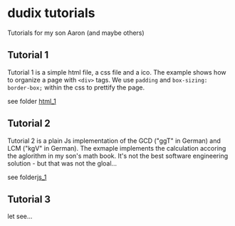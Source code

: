 # dudix tutorials
Tutorials for my son Aaron (and maybe others)

## Tutorial 1
Tutorial 1 is a simple html file, a css file and a ico.
The example shows how to organize a page with `<div>` tags.
We use `padding` and `box-sizing: border-box;` within the css to prettify the page.

see folder [html_1](./html_1/)

## Tutorial 2
Tutorial 2 is a plain Js implementation of the GCD ("ggT" in German) and LCM ("kgV" in German).
The exmaple implements the calculation accoring the aglorithm in my son's math book. It's not the best software engineering solution - but that was not the gloal...

see folder[js_1](./js_1/)

## Tutorial 3
let see...
